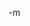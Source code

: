 <img src="http://www.earthvssoup.com/sp3w/uploaded_images/c3200-744097.jpg" border="0" alt="" /><br/>
-m